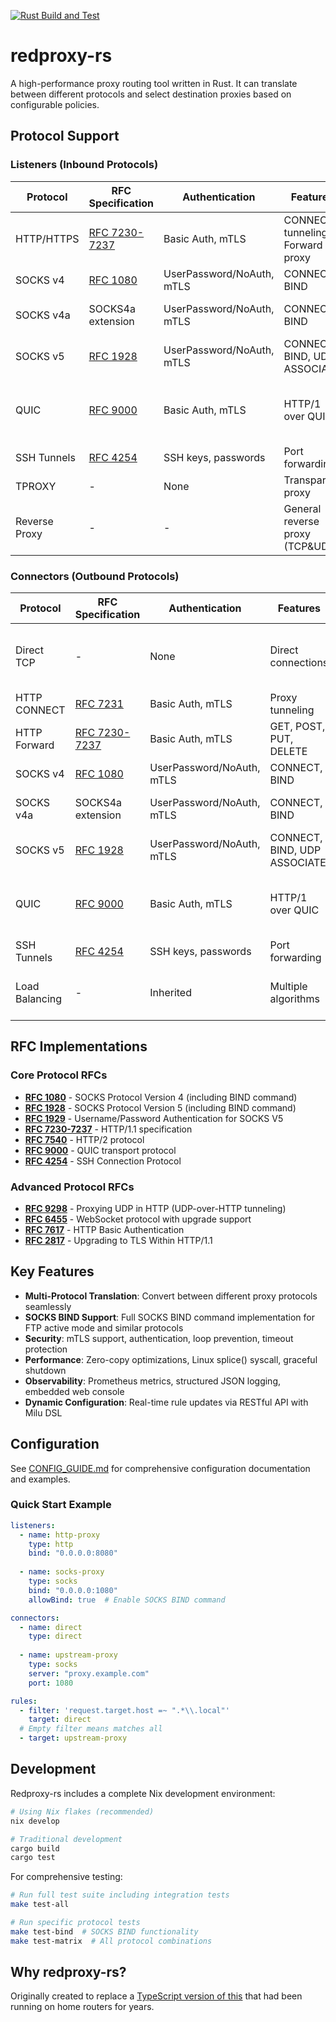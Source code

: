 [![Rust Build and Test](https://github.com/bearice/redproxy-rs/actions/workflows/rust.yml/badge.svg)](https://github.com/bearice/redproxy-rs/actions/workflows/rust.yml)

# redproxy-rs

A high-performance proxy routing tool written in Rust. It can translate between different protocols and select destination proxies based on configurable policies.

## Protocol Support

### Listeners (Inbound Protocols)

| Protocol | RFC Specification | Authentication | Features | Notes |
|----------|-------------------|----------------|----------|-------|
| HTTP/HTTPS | [RFC 7230-7237](https://tools.ietf.org/html/rfc7230) | Basic Auth, mTLS | CONNECT tunneling, Forward proxy | WebSocket upgrade support |
| SOCKS v4 | [RFC 1080](https://tools.ietf.org/html/rfc1080) | UserPassword/NoAuth, mTLS | CONNECT, BIND | Legacy protocol |
| SOCKS v4a | SOCKS4a extension | UserPassword/NoAuth, mTLS | CONNECT, BIND | Domain name support |
| SOCKS v5 | [RFC 1928](https://tools.ietf.org/html/rfc1928) | UserPassword/NoAuth, mTLS | CONNECT, BIND, UDP ASSOCIATE | Full feature support |
| QUIC | [RFC 9000](https://tools.ietf.org/html/rfc9000) | Basic Auth, mTLS | HTTP/1 over QUIC | QUIC as transport protocols only, not http3 |
| SSH Tunnels | [RFC 4254](https://tools.ietf.org/html/rfc4254) | SSH keys, passwords | Port forwarding | Secure tunneling |
| TPROXY | - | None | Transparent proxy | iptables REDIRECT |
| Reverse Proxy | - | - | General reverse proxy (TCP&UDP) | - |

### Connectors (Outbound Protocols)

| Protocol | RFC Specification | Authentication | Features | Notes |
|----------|-------------------|----------------|----------|-------|
| Direct TCP | - | None | Direct connections | Configurable bind address, fwmark on linux |
| HTTP CONNECT | [RFC 7231](https://tools.ietf.org/html/rfc7231) | Basic Auth, mTLS | Proxy tunneling | Standard HTTP proxy |
| HTTP Forward | [RFC 7230-7237](https://tools.ietf.org/html/rfc7230) | Basic Auth, mTLS | GET, POST, PUT, DELETE | Full HTTP methods |
| SOCKS v4 | [RFC 1080](https://tools.ietf.org/html/rfc1080) | UserPassword/NoAuth, mTLS | CONNECT, BIND | Legacy protocol |
| SOCKS v4a | SOCKS4a extension | UserPassword/NoAuth, mTLS | CONNECT, BIND | Domain name support |
| SOCKS v5 | [RFC 1928](https://tools.ietf.org/html/rfc1928) | UserPassword/NoAuth, mTLS | CONNECT, BIND, UDP ASSOCIATE | Full feature support |
| QUIC | [RFC 9000](https://tools.ietf.org/html/rfc9000) | Basic Auth, mTLS | HTTP/1 over QUIC | QUIC as transport protocols only, not http3 |
| SSH Tunnels | [RFC 4254](https://tools.ietf.org/html/rfc4254) | SSH keys, passwords | Port forwarding | Secure tunneling |
| Load Balancing | - | Inherited | Multiple algorithms | Round-robin, random, hash |

## RFC Implementations

### Core Protocol RFCs
- **[RFC 1080](https://tools.ietf.org/html/rfc1080)** - SOCKS Protocol Version 4 (including BIND command)
- **[RFC 1928](https://tools.ietf.org/html/rfc1928)** - SOCKS Protocol Version 5 (including BIND command)
- **[RFC 1929](https://tools.ietf.org/html/rfc1929)** - Username/Password Authentication for SOCKS V5
- **[RFC 7230-7237](https://tools.ietf.org/html/rfc7230)** - HTTP/1.1 specification
- **[RFC 7540](https://tools.ietf.org/html/rfc7540)** - HTTP/2 protocol
- **[RFC 9000](https://tools.ietf.org/html/rfc9000)** - QUIC transport protocol
- **[RFC 4254](https://tools.ietf.org/html/rfc4254)** - SSH Connection Protocol

### Advanced Protocol RFCs
- **[RFC 9298](https://tools.ietf.org/html/rfc9298)** - Proxying UDP in HTTP (UDP-over-HTTP tunneling)
- **[RFC 6455](https://tools.ietf.org/html/rfc6455)** - WebSocket protocol with upgrade support
- **[RFC 7617](https://tools.ietf.org/html/rfc7617)** - HTTP Basic Authentication
- **[RFC 2817](https://tools.ietf.org/html/rfc2817)** - Upgrading to TLS Within HTTP/1.1

## Key Features

- **Multi-Protocol Translation**: Convert between different proxy protocols seamlessly
- **SOCKS BIND Support**: Full SOCKS BIND command implementation for FTP active mode and similar protocols
- **Security**: mTLS support, authentication, loop prevention, timeout protection
- **Performance**: Zero-copy optimizations, Linux splice() syscall, graceful shutdown
- **Observability**: Prometheus metrics, structured JSON logging, embedded web console
- **Dynamic Configuration**: Real-time rule updates via RESTful API with Milu DSL

## Configuration

See [CONFIG_GUIDE.md](CONFIG_GUIDE.md) for comprehensive configuration documentation and examples.

### Quick Start Example

```yaml
listeners:
  - name: http-proxy
    type: http
    bind: "0.0.0.0:8080"
  
  - name: socks-proxy  
    type: socks
    bind: "0.0.0.0:1080"
    allowBind: true  # Enable SOCKS BIND command

connectors:
  - name: direct
    type: direct
  
  - name: upstream-proxy
    type: socks
    server: "proxy.example.com" 
    port: 1080

rules:
  - filter: 'request.target.host =~ ".*\\.local"'
    target: direct
  # Empty filter means matches all
  - target: upstream-proxy
```

## Development

Redproxy-rs includes a complete Nix development environment:

```bash
# Using Nix flakes (recommended)
nix develop

# Traditional development
cargo build
cargo test
```

For comprehensive testing:
```bash
# Run full test suite including integration tests  
make test-all

# Run specific protocol tests
make test-bind  # SOCKS BIND functionality
make test-matrix  # All protocol combinations
```

## Why redproxy-rs?

Originally created to replace a [TypeScript version of this](https://github.com/bearice/redproxy) that had been running on home routers for years.
